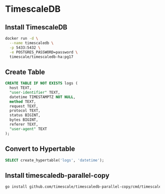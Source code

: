 # TimescaleDB

## Install TimescaleDB

```sh
docker run -d \
  --name timescaledb \
  -p 5433:5432 \
  -e POSTGRES_PASSWORD=password \
  timescale/timescaledb-ha:pg17
```

## Create Table

```sql
CREATE TABLE IF NOT EXISTS logs (
  host TEXT,
  "user-identifier" TEXT,
  datetime TIMESTAMPTZ NOT NULL,
  method TEXT,
  request TEXT,
  protocol TEXT,
  status BIGINT,
  bytes BIGINT,
  referer TEXT,
  "user-agent" TEXT
);
```

## Convert to Hypertable
```sql
SELECT create_hypertable('logs', 'datetime');
```

## Install timescaledb-parallel-copy

```sh
go install github.com/timescale/timescaledb-parallel-copy/cmd/timescaledb-parallel-copy@latest
```

